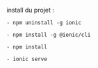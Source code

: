 install du projet :

    - npm uninstall -g ionic 

    - npm install -g @ionic/cli

    - npm install

    - ionic serve